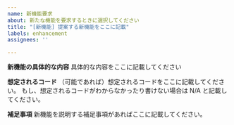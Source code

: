 ```yaml
---
name: 新機能要求
about: 新たな機能を要求するときに選択してください
title: "[新機能] 提案する新機能をここに記載"
labels: enhancement
assignees: ''

---
```


**新機能の具体的な内容**
具体的な内容をここに記載してください

**想定されるコード**
（可能であれば）想定されるコードをここに記載してください。
もし、想定されるコードがわからなかったり書けない場合は N/A と記載してください。

**補足事項**
新機能を説明する補足事項があればここに記載してください。
